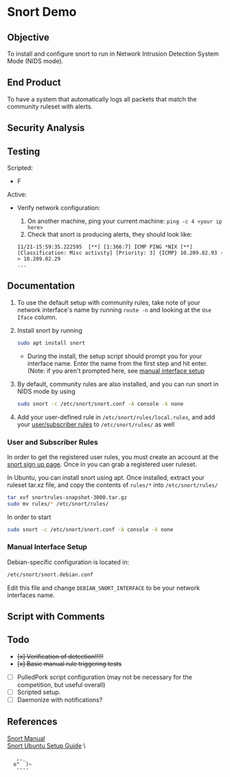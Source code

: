 # Snort Demo

## Objective

To install and configure snort to run in Network Intrusion Detection System Mode
(NIDS mode).

## End Product
To have a system that automatically logs all packets that match the community
ruleset with alerts.

## Security Analysis


## Testing

Scripted:
- F

Active:
- Verify network configuration:
	1. On another machine, ping your current machine: `ping -c 4 <your ip here>`
	1. Check that snort is producing alerts, they should look like:

	```
	11/21-15:59:35.222595  [**] [1:366:7] ICMP PING *NIX [**] [Classification: Misc activity] [Priority: 3] {ICMP} 10.209.82.93 -> 10.209.82.29
	...
	```

## Documentation

1. To use the default setup with community rules, take note of your
network interface's name by running `route -n` and looking at the `Use Iface`
column.
1. Install snort by running 

	```bash
	sudo apt install snort
	```

	- During the install, the setup script should prompt you for your
	  interface name. Enter the name from the first step and hit enter.
	  (Note: if you aren't prompted here, see
	  [manual interface setup](#Manual-Interface-Setup)

1. By default, community rules are also installed, and you can run snort in
NIDS mode by using 

	```bash
	sudo snort -c /etc/snort/snort.conf -A console -k none
	```

1. Add your user-defined rule in `/etc/snort/rules/local.rules`, and add
your [user/subscriber rules](#User-and-Subscriber-Rules) to 
`/etc/snort/rules/` as well

### User and Subscriber Rules

In order to get the registered user rules, you must create an
account at the [snort sign up page](https://www.snort.org/users/sign_up).
Once in you can grab a registered user ruleset.

In Ubuntu, you can install snort using apt. Once installed, extract your 
ruleset tar.xz file, and copy the contents of `rules/*` into `/etc/snort/rules/`

```bash
tar xvf snortrules-snapshot-3000.tar.gz
sudo mv rules/* /etc/snort/rules/
```

In order to start

```bash
sudo snort -c /etc/snort/snort.conf -A console -k none
```

### Manual Interface Setup
Debian-specific configuration is located in:

```bash
/etc/snort/snort.debian.conf
```

Edit this file and change `DEBIAN_SNORT_INTERFACE` to be your network interfaces
name.

## Script with Comments

## Todo

- ~~[x] Verification of detection!!!!!~~
- ~~[x] Basic manual rule triggering tests~~
* [ ] PulledPork script configuration (may not be necessary for the competition,
	but useful overall)
* [ ] Scripted setup.
* [ ] Daemonize with notifications?

## References
[Snort Manual](https://www.snort.org/documents/snort-users-manual) \
[Snort Ubuntu Setup Guide](https://snort.org/documents/snort-3-on-ubuntu-18-19) \

```
   ,,_   
  o"  )~ 
   '''' 
```
